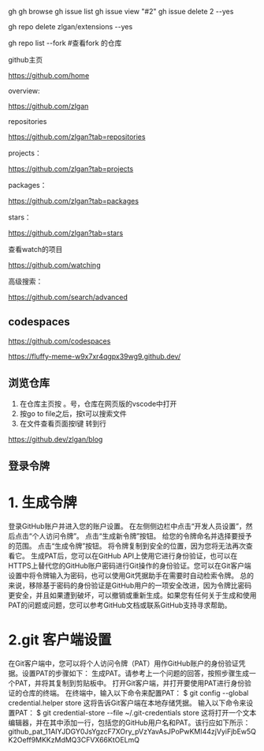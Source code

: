 gh
gh browse
gh issue list
gh issue view "#2"
gh issue delete 2 --yes

gh repo delete zlgan/extensions --yes

 gh repo list --fork #查看fork 的仓库

github主页

https://github.com/home

overview:

https://github.com/zlgan

repositories

https://github.com/zlgan?tab=repositories

projects：

https://github.com/zlgan?tab=projects

packages：

https://github.com/zlgan?tab=packages

stars：

https://github.com/zlgan?tab=stars

查看watch的项目

https://github.com/watching





高级搜索：

https://github.com/search/advanced



##  codespaces

https://github.com/codespaces

https://fluffy-meme-w9x7xr4qgpx39wg9.github.dev/



## 浏览仓库

1.  在仓库主页按 。号，仓库在网页版的vscode中打开
2. 按go to file之后，按t可以搜索文件
3. 在文件查看页面按l键 转到行

https://github.dev/zlgan/blog

## 登录令牌
# 1. 生成令牌
登录GitHub账户并进入您的账户设置。
在左侧侧边栏中点击“开发人员设置”，然后点击“个人访问令牌”。
点击“生成新令牌”按钮。
给您的令牌命名并选择要授予的范围。
点击“生成令牌”按钮。
将令牌复制到安全的位置，因为您将无法再次查看它。
生成PAT后，您可以在GitHub API上使用它进行身份验证，也可以在HTTPS上替代您的GitHub账户密码进行Git操作的身份验证。您可以在Git客户端设置中将令牌输入为密码，也可以使用Git凭据助手在需要时自动检索令牌。
总的来说，移除基于密码的身份验证是GitHub用户的一项安全改进，因为令牌比密码更安全，并且如果遭到破坏，可以撤销或重新生成。如果您有任何关于生成和使用PAT的问题或问题，您可以参考GitHub文档或联系GitHub支持寻求帮助。

# 2.git 客户端设置
在Git客户端中，您可以将个人访问令牌（PAT）用作GitHub账户的身份验证凭据。设置PAT的步骤如下：
生成PAT。请参考上一个问题的回答，按照步骤生成一个PAT，并将其复制到剪贴板中。
打开Git客户端，并打开要使用PAT进行身份验证的仓库的终端。
在终端中，输入以下命令来配置PAT：
$ git config --global credential.helper store
这将告诉Git客户端在本地存储凭据。
输入以下命令来设置PAT：
$ git credential-store --file ~/.git-credentials store
这将打开一个文本编辑器，并在其中添加一行，包括您的GitHub用户名和PAT。该行应如下所示：
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
